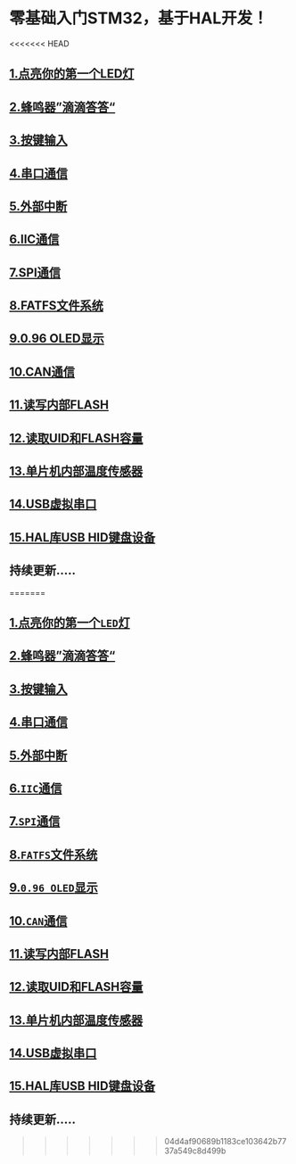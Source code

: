 # 零基础入门STM32，基于HAL开发！
<<<<<<< HEAD

## [**1.点亮你的第一个LED灯**](https://gitee.com/rymcu-community/nebula-pi-stm32/blob/master/1-LED/1.%E7%82%B9%E4%BA%AE%E4%BD%A0%E7%9A%84%E7%AC%AC%E4%B8%80%E4%B8%AALED.md)

## [**2.蜂鸣器”滴滴答答“**](https://gitee.com/rymcu-community/nebula-pi-stm32/blob/master/2-Buzzer/2.%E8%9C%82%E9%B8%A3%E5%99%A8.md)

## [**3.按键输入**](https://gitee.com/rymcu-community/nebula-pi-stm32/blob/master/3-KEY/3.%E6%8C%89%E9%94%AE.md)

## [**4.串口通信**](https://gitee.com/rymcu-community/nebula-pi-stm32/blob/master/4-USART/4.%E4%B8%B2%E5%8F%A3%E9%80%9A%E4%BF%A1.md)

## [**5.外部中断**](https://gitee.com/rymcu-community/nebula-pi-stm32/blob/master/5-EXTI/5.%E5%A4%96%E9%83%A8%E4%B8%AD%E6%96%AD.md)

## [**6.IIC通信**]()

## [**7.SPI通信**]()

## [**8.FATFS文件系统**]()

## [**9.0.96 OLED显示**]()

## [**10.CAN通信**]()

## [**11.读写内部FLASH**]()

## [**12.读取UID和FLASH容量**]()

## [**13.单片机内部温度传感器**]()

## [**14.USB虚拟串口**]()

## [**15.HAL库USB HID键盘设备**]()

## **持续更新.....**
=======

## [**1.点亮你的第一个`LED`灯**](https://gitee.com/rymcu-community/nebula-pi-stm32/blob/master/1-LED/1.%E7%82%B9%E4%BA%AE%E4%BD%A0%E7%9A%84%E7%AC%AC%E4%B8%80%E4%B8%AALED.md) 
## [**2.蜂鸣器”滴滴答答“**](https://gitee.com/rymcu-community/nebula-pi-stm32/blob/master/2-Buzzer/2.%E8%9C%82%E9%B8%A3%E5%99%A8.md) 
## [**3.按键输入**](./3-KEY/3.按键.md) 
## [**4.串口通信**]() 
## [**5.外部中断**]() 
## [**6.`IIC`通信**]() 
## [**7.`SPI`通信**]() 
## [**8.`FATFS`文件系统**]() 
## [**9.`0.96 OLED`显示**]() 
## [**10.`CAN`通信**]() 
## [**11.读写内部FLASH**]() 
## [**12.读取UID和FLASH容量**]() 
## [**13.单片机内部温度传感器**]() 
## [**14.USB虚拟串口**]() 
## [**15.HAL库USB HID键盘设备**]() 
## **持续更新.....** 

>>>>>>> 04d4af90689b1183ce103642b7737a549c8d499b
